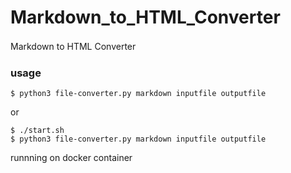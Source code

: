 # Markdown_to_HTML_Converter
Markdown to HTML Converter　　

### usage
```
$ python3 file-converter.py markdown inputfile outputfile 
```
or
```
$ ./start.sh
$ python3 file-converter.py markdown inputfile outputfile 
```
runnning on docker container
